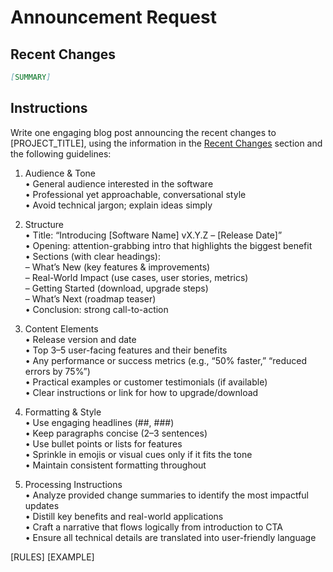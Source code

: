# Announcement Request

## Recent Changes

```markdown
[SUMMARY]
```

## Instructions

Write one engaging blog post announcing the recent changes to [PROJECT_TITLE], using the information in the [Recent Changes](#recent-changes) section and the following guidelines:

1. Audience & Tone  
   • General audience interested in the software  
   • Professional yet approachable, conversational style  
   • Avoid technical jargon; explain ideas simply  

2. Structure  
   • Title: “Introducing [Software Name] vX.Y.Z – [Release Date]”  
   • Opening: attention-grabbing intro that highlights the biggest benefit  
   • Sections (with clear headings):  
     – What’s New (key features & improvements)  
     – Real-World Impact (use cases, user stories, metrics)  
     – Getting Started (download, upgrade steps)  
     – What’s Next (roadmap teaser)  
   • Conclusion: strong call-to-action  

3. Content Elements  
   • Release version and date  
   • Top 3–5 user-facing features and their benefits  
   • Any performance or success metrics (e.g., “50% faster,” “reduced errors by 75%”)  
   • Practical examples or customer testimonials (if available)  
   • Clear instructions or link for how to upgrade/download  

4. Formatting & Style  
   • Use engaging headlines (##, ###)  
   • Keep paragraphs concise (2–3 sentences)  
   • Use bullet points or lists for features  
   • Sprinkle in emojis or visual cues only if it fits the tone  
   • Maintain consistent formatting throughout  

5. Processing Instructions  
   • Analyze provided change summaries to identify the most impactful updates  
   • Distill key benefits and real-world applications  
   • Craft a narrative that flows logically from introduction to CTA  
   • Ensure all technical details are translated into user-friendly language  

[RULES]
[EXAMPLE]